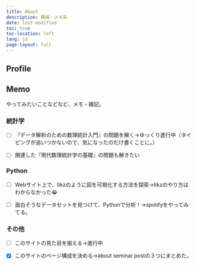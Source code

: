 ```yaml
---
title: About
description: 興味・メモ系
date: last-modified
toc: true
toc-location: left
lang: ja
page-layout: full
---
```


## Profile

## Memo

やってみたいことなどなど、メモ・雑記。

### 統計学

- [ ] 『データ解析のための数理統計入門』の問題を解く→ゆっくり進行中（タイピングが追いつかないので、気になったのだけ書くことに。）

- [ ]  関連した『現代数理統計学の基礎』の問題も解きたい

### Python
- [ ] Webサイト上で、tikzのように図を可視化する方法を探索→tikzのやり方はわからなかった😭

- [ ] 面白そうなデータセットを見つけて、Pythonで分析！→spotifyをやってみてる。

### その他

- [ ] このサイトの見た目を揃える→進行中

- [x] このサイトのページ構成を決める→about seminar postの３つにまとめた。